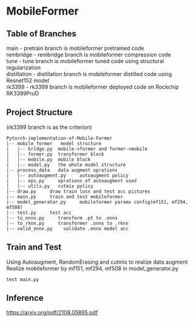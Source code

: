 # MobileFormer

## Table of Branches

main - pretrain branch is mobileformer pretrained code  
rembridge - rembridge branch is mobileformer compression code  
tune - tune branch is mobileformer tuned code using structural regularization  
distillation - distillation branch is mobileformer distilled code using Resnet152 model  
rk3399 - rk3399 branch is mobileformer deployed code on Rockchip RK3399ProD  

## Project Structure

(rk3399 branch is as the criterion)  

```angular2html
Pytorch-implementation-of-Mobile-Former  
|-- mobile_former   model structure  
|   |-- bridge.py  mobile->former and former->mobile  
|   |-- former.py  transformer block  
|   |-- mobile.py  mobile block  
|   |-- model.py   the whole model structure  
|-- process_data   data augment oprations  
|   |-- autoaugment.py     autoaugment policy  
|   |-- ops.py     oprations of autoaugment used  
|   |-- utils.py   cutmix policy  
|-- draw.py     draw train loss and test acc pictures  
|-- main.py     train and test mobileformer  
|-- model_generator.py     mobileformer params config(mf151, mf294, mf508)  
|-- test.py     test acc  
|-- to_onnx.py     transform .pt to .onnx  
|-- to_rknn.py     transformer .onnx to .rknn  
|-- valid_onnx.py    validate .onnx model acc  
```

## Train and Test

Using Autoaugment, RandomErasing and cutmix to realize data augment  
Realize mobileformer by mf151, mf294, mf508 in model_generator.py  

```angular2html
test main.py
```

## Inference

https://arxiv.org/pdf/2108.05895.pdf  
